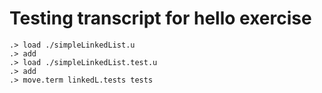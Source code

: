 # Testing transcript for hello exercise

```ucm
.> load ./simpleLinkedList.u
.> add
.> load ./simpleLinkedList.test.u
.> add
.> move.term linkedL.tests tests
```
